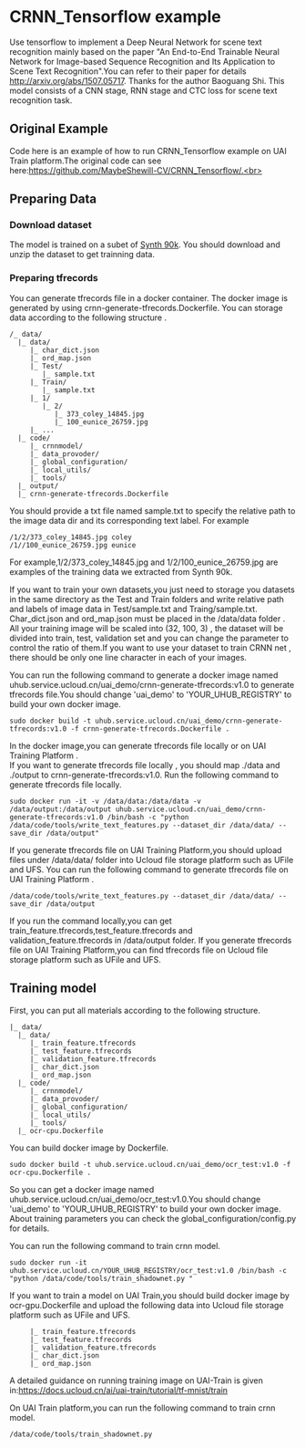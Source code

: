 # CRNN_Tensorflow example 
Use tensorflow to implement a Deep Neural Network for scene text recognition mainly based on the paper "An End-to-End Trainable Neural Network for Image-based Sequence Recognition and Its Application to Scene Text Recognition".You can refer to their paper for details http://arxiv.org/abs/1507.05717. Thanks for the author Baoguang Shi.
This model consists of a CNN stage, RNN stage and CTC loss for scene text recognition task.

## Original Example
Code here is an example of how to run CRNN_Tensorflow example on UAI Train platform.The original code can see here:https://github.com/MaybeShewill-CV/CRNN_Tensorflow/.<br>

## Preparing  Data 
### Download dataset
The model is trained on a subet of [Synth 90k](http://www.robots.ox.ac.uk/~vgg/data/text/). You should download and unzip the dataset to get trainning data.
### Preparing tfrecords
You can generate tfrecords file in a docker container. 
The docker image is generated by using crnn-generate-tfrecords.Dockerfile. 
You can storage data according to the following structure . 

```
/_ data/
  |_ data/
     |_ char_dict.json
     |_ ord_map.json
     |_ Test/
        |_ sample.txt
     |_ Train/
        |_ sample.txt
     |_ 1/
        |_ 2/
           |_ 373_coley_14845.jpg
           |_ 100_eunice_26759.jpg
     |_ ...
  |_ code/
     |_ crnnmodel/
     |_ data_provoder/
     |_ global_configuration/
     |_ local_utils/
     |_ tools/
  |_ output/
  |_ crnn-generate-tfrecords.Dockerfile
```

You should provide a txt file named sample.txt to specify the relative path to the image data dir and its corresponding text label. For example
```
/1/2/373_coley_14845.jpg coley
/1//100_eunice_26759.jpg eunice
```
For example,1/2/373_coley_14845.jpg and 1/2/100_eunice_26759.jpg are examples of the training data we extracted from Synth 90k.

If you want to train your own datasets,you just need to storage you datasets in the same directory as the Test and Train folders and write relative path and labels of image data in Test/sample.txt and Traing/sample.txt.<br>
Char_dict.json and ord_map.json must be placed in the /data/data folder . <br>
All your training image will be scaled into (32, 100, 3) , the dataset will be divided into train, test, validation set and you can change the parameter to control the ratio of them.If you want to use your dataset to train CRNN net , there should be only one line character in each of your images.<br>




You can run the following command to generate a docker image named uhub.service.ucloud.cn/uai_demo/crnn-generate-tfrecords:v1.0 to generate tfrecords file.You should change 'uai_demo' to 'YOUR_UHUB_REGISTRY' to build your own docker image.
```
sudo docker build -t uhub.service.ucloud.cn/uai_demo/crnn-generate-tfrecords:v1.0 -f crnn-generate-tfrecords.Dockerfile .
```
In the docker image,you can generate tfrecords file locally or on UAI Training Platform .<br>
If you want to generate tfrecords file locally , you should map ./data and ./output to crnn-generate-tfrecords:v1.0.
Run the following command to generate tfrecords file locally.

```
sudo docker run -it -v /data/data:/data/data -v /data/output:/data/output uhub.service.ucloud.cn/uai_demo/crnn-generate-tfrecords:v1.0 /bin/bash -c "python /data/code/tools/write_text_features.py --dataset_dir /data/data/ --save_dir /data/output"
```
If you generate tfrecords file on UAI Training Platform,you should upload files under /data/data/ folder into Ucloud file storage platform such as UFile and UFS.
You can run the following command to generate tfrecords file on UAI Training Platform .<br>
```
/data/code/tools/write_text_features.py --dataset_dir /data/data/ --save_dir /data/output
```
If you run the command locally,you can get train_feature.tfrecords,test_feature.tfrecords and validation_feature.tfrecords in /data/output folder.
If you generate tfrecords file on UAI Training Platform,you can find tfrecords file on Ucloud file storage platform such as UFile and UFS.

## Training model 
First, you can put all materials according to the following structure.
```
|_ data/
  |_ data/
     |_ train_feature.tfrecords
     |_ test_feature.tfrecords
     |_ validation_feature.tfrecords
     |_ char_dict.json
     |_ ord_map.json
  |_ code/
     |_ crnnmodel/
     |_ data_provoder/
     |_ global_configuration/
     |_ local_utils/
     |_ tools/
  |_ ocr-cpu.Dockerfile 
```
You can build docker image by Dockerfile.

```
sudo docker build -t uhub.service.ucloud.cn/uai_demo/ocr_test:v1.0 -f ocr-cpu.Dockerfile .
```
So you can get a docker image named uhub.service.ucloud.cn/uai_demo/ocr_test:v1.0.You should change 'uai_demo' to 'YOUR\_UHUB\_REGISTRY' to build your own docker image.<br>
About training parameters you can check the global_configuration/config.py for details.<br>

You can run the following command to train crnn model.<br>
```
sudo docker run -it uhub.service.ucloud.cn/YOUR_UHUB_REGISTRY/ocr_test:v1.0 /bin/bash -c "python /data/code/tools/train_shadownet.py "
```
If you want to train a model on UAI Train,you should build docker image by ocr-gpu.Dockerfile and upload the following data into Ucloud file storage platform such as UFile and UFS.
```
     |_ train_feature.tfrecords
     |_ test_feature.tfrecords
     |_ validation_feature.tfrecords
     |_ char_dict.json
     |_ ord_map.json
```
A detailed guidance on running training image on UAI-Train is given in:https://docs.ucloud.cn/ai/uai-train/tutorial/tf-mnist/train <br>

On UAI Train platform,you can run the following command to train crnn model.<br>
```
/data/code/tools/train_shadownet.py 
```


